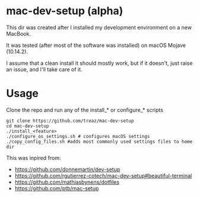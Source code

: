 # mac-dev-setup (alpha)
This dir was created after I installed my development environment on a new MacBook.

It was tested (after most of the software was installed) on macOS Mojave (10.14.2).

I assume that a clean install it should mostly work, but if it doesn't, just raise an issue, and I'll take care of it.

# Usage
Clone the repo and run any of the install_* or configure_* scripts
```
git clone https://github.com/treaz/mac-dev-setup
cd mac-dev-setup
./install_<feature>
./configure_os_settings.sh # configures macOS settings
./copy_config_files.sh #adds most commonly used settings files to home dir
```


This was inpired from:
* https://github.com/donnemartin/dev-setup
* https://github.com/rgutierrez-cotech/mac-dev-setup#beautiful-terminal
* https://github.com/mathiasbynens/dotfiles
* https://github.com/ptb/mac-setup
